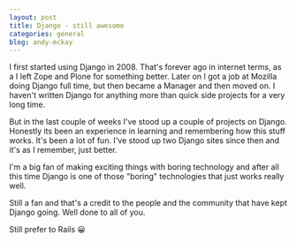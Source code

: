 ```yaml
---
layout: post
title: Django - still awesome
categories: general
blog: andy-mckay
---
```


I first started using Django in 2008. That's forever ago in internet terms, as a I left Zope and Plone for something better. Later on I got a job at Mozilla doing Django full time, but then became a Manager and then moved on. I haven't written Django for anything more than quick side projects for a very long time.

But in the last couple of weeks I've stood up a couple of projects on Django. Honestly its been an experience in learning and remembering how this stuff works. It's been a lot of fun. I've stood up two Django sites since then and it's as I remember, just better.

I'm a big fan of making exciting things with boring technology and after all this time Django is one of those "boring" technologies that just works really well.

Still a fan and that's a credit to the people and the community that have kept Django going. Well done to all of you.

Still prefer to Rails 😀